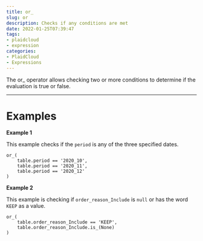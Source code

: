 ```yaml
---
title: or_
slug: or
description: Checks if any conditions are met
date: 2022-01-25T07:39:47
tags:
- plaidcloud
- expression
categories:
- PlaidCloud
- Expressions
---
```



The or\_ operator allows checking two or more conditions to determine if the evaluation is true or false.




---

# Examples


**Example 1**


This example checks if the `period` is any of the three specified dates.



```
or_(  
    table.period == '2020_10',  
    table.period == '2020_11',  
    table.period == '2020_12'  
)
```


**Example 2**


This example is checking if `order_reason_Include` is `null` or has the word `KEEP` as a value.



```
or_(  
    table.order_reason_Include == 'KEEP',  
    table.order_reason_Include.is_(None)  
)
```


